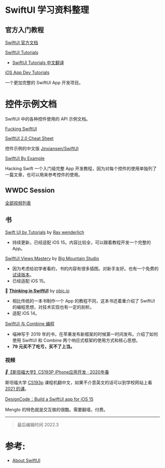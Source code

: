 # SwiftUI 学习资料整理

## 官方入门教程

[SwiftUI 官方文档](https://developer.apple.com/documentation/swiftui)

[SwiftUI Tutorials](https://developer.apple.com/tutorials/swiftui)

- [SwiftUI Tutorials 中文翻译](https://github.com/WillieWangWei/SwiftUI-Tutorials/wiki)

[iOS App Dev Tutorials](https://developer.apple.com/tutorials/app-dev-training)

一个更加完整的 SwiftUI App 开发项目。

# 控件示例文档

SwiftUI 中的各种控件使用的 API 示例文档。

[Fucking SwiftUI](https://fuckingswiftui.com/)

[SwiftUI 2.0 Cheat Sheet](https://github.com/SimpleBoilerplates/SwiftUI-Cheat-Sheet)

控件示例的中文版 [Jinxiansen/SwiftUI](https://github.com/Jinxiansen/SwiftUI/blob/master/README_CN.md)

[SwiftUI By Example](https://www.hackingwithswift.com/quick-start/swiftui)

Hacking Swift  一个入门级完整 App 开发教程，因为对每个控件的使用单独列了一篇文章，也可以用来参考控件的使用。

## WWDC Session

[全部视频列表](https://www.wolai.com/d81ohgu39jPgME7ZCEmSEX)

## 书

[Swift UI by Tutorials](https://store.raywenderlich.com/products/swiftui-by-tutorials) by [Ray wenderlich](https://www.raywenderlich.com/)

- 持续更新，已经适配 iOS 15。内容比较全，可以跟着教程开发一个完整的 App。

[SwiftUI Views Mastery](https://www.bigmountainstudio.com/views-15) by [Big Mountain Studio](https://twitter.com/bigmtnstudio)

- 因为考虑给初学者看的，书的内容有很多插图。对新手友好。也有一个免费的[试读版本](https://www.bigmountainstudio.com/view/downloads/free-swiftui-book)。
- 已经适配 iOS 15。

🌟 [**Thinking in SwiftUI**](https://objccn.io/products/thinking-in-swiftui) by [objc.io](https://www.objc.io/)

- 相比传统的一本书制作一个 App 的教程不同，这本书还着重介绍了 SwiftUI 的编程思想，对技术实现也有一定的剖析。
- 适配 iOS 14。

[SwiftUI 与 Combine 编程](https://objccn.io/products/swift-ui)

- 喵神写于 2019 年的书，在苹果发布新框架的时候第一时间发布。介绍了如何使用 SwiftUI 和 Combine 两个响应式框架的使用方式和核心思想。
- **79 元买不了吃亏，买不了上当。**

### 视频

*🌟*[【斯坦福大学】CS193P iPhone应用开发 · 2020年春](https://www.bilibili.com/video/BV14z4y1d7b4)

斯坦福大学 [CS193p](https://cs193p.sites.stanford.edu/) 课程机翻中文，如果不介意英文的话可以到学校网站上看 [2021 的课](https://cs193p.sites.stanford.edu/)。

[DesignCode：Build a SwiftUI app for iOS 15](https://designcode.io/swiftui-ios15)

Mengto 的特色就是交互做的很酷。需要翻墙，付费。

----

> 最后编辑时间 2022.3

# 参考:

- [About SwiftUI](https://github.com/Juanpe/About-SwiftUI)

